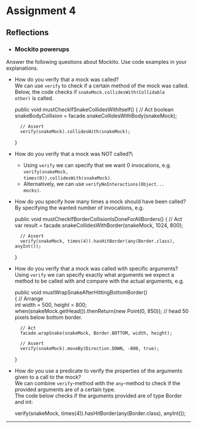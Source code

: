 # Assignment 4

## Reflections


- ### Mockito powerups
Answer the following questions about Mockito. Use code examples in your explanations.
* How do you verify that a mock was called?\
We can use <code>verify</code> to check if a certain method of the mock was called.\
Below, the code checks if <code>snakeMock.collidesWith(Collidable other)</code> is called.


    public void mustCheckIfSnakeCollidesWithItself() 
    {
        // Act
        boolean snakeBodyCollision = facade.snakeCollidesWithBody(snakeMock);
        
        // Assert
        verify(snakeMock).collidesWith(snakeMock);
    }

* How do you verify that a mock was NOT called?\ 
    * Using <code>verify</code> we can specify that we want 0 invocations, e.g. <code>verify(snakeMock, times(0)).collidesWith(snakeMock)</code>. 
    * Alternatively, we can use <code>verifyNoInteractions(Object... mocks)</code>.
* How do you specify how many times a mock should have been called?\
By specifying the wanted number of invocations, e.g.


    public void mustCheckIfBorderCollisionIsDoneForAllBorders() 
    {
        // Act
        var result = facade.snakeCollidesWithBorder(snakeMock, 1024, 800);
        
        // Assert
        verify(snakeMock, times(4)).hasHitBorder(any(Border.class), anyInt());
    }
* How do you verify that a mock was called with specific arguments?\
Using <code>verify</code> we can specify exactly what arguments we expect a method to be called with and compare with the actual arguments, e.g.

    
    public void mustWrapSnakeAfterHittingBottomBorder()    
    {
        // Arrange        
        int width = 500, height = 800;        
        when(snakeMock.getHead()).thenReturn(new Point(0, 850)); // head 50 pixels below bottom border.

        // Act
        facade.wrapSnake(snakeMock, Border.BOTTOM, width, height);

        // Assert
        verify(snakeMock).moveBy(Direction.DOWN, -800, true);
    }
* How do you use a predicate to verify the properties of the arguments given to a call to the mock?\
We can combine <code>verify</code>-method with the <code>any</code>-method to check if the provided arguments are of a certain type.\
The code below checks if the arguments provided are of type Border and int:
    
    
    verify(snakeMock, times(4)).hasHitBorder(any(Border.class), anyInt());

---
